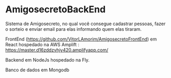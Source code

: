 # AmigosecretoBackEnd

Sistema de Amigosecreto, no qual você consegue cadastrar pessoas, fazer o sorteio e enviar email para elas informando quem elas tiraram.

FrontEnd (https://github.com/VitorLAmorim/AmigosecretoFrontEnd) em React hospedado na AWS Amplift : https://master.d16zddzvhjy420.amplifyapp.com/

Backend em NodeJs hospedado na Fly.

Banco de dados em Mongodb
